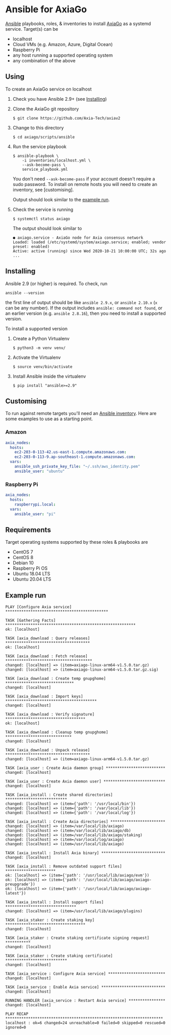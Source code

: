 # Ansible for AxiaGo

[Ansible](https://ansible.com) playbooks, roles, & inventories to install
[AxiaGo](https://github.com/Axia-Tech/axiav2) as a systemd service.
Target(s) can be

- localhost
- Cloud VMs (e.g. Amazon, Azure, Digital Ocean)
- Raspberry Pi
- any host running a supported operating system
- any combination of the above


## Using

To create an AxiaGo service on localhost

1. Check you have Ansible 2.9+ (see [Installing](#installing))
2. Clone the AxiaGo git repository
    ```
    $ git clone https://github.com/Axia-Tech/axiav2
    ```

3. Change to this directory
    ```
    $ cd axiago/scripts/ansible
    ```

4. Run the service playbook
    ```
    $ ansible-playbook \
        -i inventories/localhost.yml \
        --ask-become-pass \
        service_playbook.yml
    ```

   You don't need `--ask-become-pass` if your account doesn't require a sudo
   password. To install on remote hosts you will need to create an inventory,
   see [customising].

   Output should look similar to the [example run](#example-run).

5. Check the service is running
    ```
    $ systemctl status axiago
    ```

    The output should look similar to
    ```
    ● axiago.service - AxiaGo node for Axia consensus network
    Loaded: loaded (/etc/systemd/system/axiago.service; enabled; vendor preset: enabled)
    Active: active (running) since Wed 2020-10-21 10:00:00 UTC; 32s ago
    ...
    ```


## Installing

Ansible 2.9 (or higher) is required. To check, run

```
ansible --version
```

the first line of output should be like `ansible 2.9.x`, or `ansible 2.10.x`
(`x` can be any number). If the output includes `ansible: command not found`,
or an earlier version (e.g. `ansible 2.8.16`), then you need to install a
supported version.

To install a supported version

1. Create a Python Virtualenv
    ```
    $ python3 -m venv venv/
    ```

2. Activate the Virtualenv
    ```
    $ source venv/bin/activate
    ```

4. Install Ansible inside the virtualenv
    ```
    $ pip install "ansible>=2.9"
    ```


## Customising

To run against remote targets you'll need an [Ansible inventory](https://docs.ansible.com/ansible/latest/user_guide/intro_inventory.html#inventory-basics-formats-hosts-and-groups).
Here are some examples to use as a starting point.

### Amazon

```yaml
axia_nodes:
  hosts:
    ec2-203-0-113-42.us-east-1.compute.amazonaws.com:
    ec2-203-0-113-9.ap-southeast-1.compute.amazonaws.com:
  vars:
    ansible_ssh_private_key_file: "~/.ssh/aws_identity.pem"
    ansible_user: "ubuntu"
```

### Raspberry Pi

```yaml
axia_nodes:
  hosts:
    raspberrypi.local:
  vars:
    ansible_user: "pi"
```

## Requirements

Target operating systems supported by these roles & playbooks are

- CentOS 7
- CentOS 8
- Debian 10
- Raspberry Pi OS
- Ubuntu 18.04 LTS
- Ubuntu 20.04 LTS


## Example run

```
PLAY [Configure Axia service] *********************************************

TASK [Gathering Facts] *********************************************************
ok: [localhost]

TASK [axia_download : Query releases] *************************************
ok: [localhost]

TASK [axia_download : Fetch release] **************************************
changed: [localhost] => (item=axiago-linux-arm64-v1.5.0.tar.gz)
changed: [localhost] => (item=axiago-linux-arm64-v1.5.0.tar.gz.sig)

TASK [axia_download : Create temp gnupghome] ******************************
changed: [localhost]

TASK [axia_download : Import keys] ****************************************
changed: [localhost]

TASK [axia_download : Verify signature] ***********************************
ok: [localhost]

TASK [axia_download : Cleanup temp gnupghome] *****************************
changed: [localhost]

TASK [axia_download : Unpack release] *************************************
changed: [localhost] => (item=axiago-linux-arm64-v1.5.0.tar.gz)

TASK [axia_user : Create Axia daemon group] **************************
changed: [localhost]

TASK [axia_user : Create Axia daemon user] ***************************
changed: [localhost]

TASK [axia_install : Create shared directories] ***************************
changed: [localhost] => (item={'path': '/usr/local/bin'})
changed: [localhost] => (item={'path': '/var/local/lib'})
changed: [localhost] => (item={'path': '/var/local/log'})

TASK [axia_install : Create Axia directories] ************************
changed: [localhost] => (item=/var/local/lib/axiago)
changed: [localhost] => (item=/var/local/lib/axiago/db)
changed: [localhost] => (item=/var/local/lib/axiago/staking)
changed: [localhost] => (item=/var/local/log/axiago)
changed: [localhost] => (item=/usr/local/lib/axiago)

TASK [axia_install : Install Axia binary] ****************************
changed: [localhost]

TASK [axia_install : Remove outdated support files] **********************
ok: [localhost] => (item={'path': '/usr/local/lib/axiago/evm'})
ok: [localhost] => (item={'path': '/usr/local/lib/axiago/axiago-preupgrade'})
ok: [localhost] => (item={'path': '/usr/local/lib/axiago/axiago-latest'})

TASK [axia_install : Install support files] *******************************
changed: [localhost] => (item=/usr/local/lib/axiago/plugins)

TASK [axia_staker : Create staking key] ***********************************
changed: [localhost]

TASK [axia_staker : Create staking certificate signing request] ***********
changed: [localhost]

TASK [axia_staker : Create staking certificate] ***************************
changed: [localhost]

TASK [axia_service : Configure Axia service] *************************
changed: [localhost]

TASK [axia_service : Enable Axia service] ****************************
changed: [localhost]

RUNNING HANDLER [axia_service : Restart Axia service] ****************
changed: [localhost]

PLAY RECAP *********************************************************************
localhost : ok=6 changed=24 unreachable=0 failed=0 skipped=0 rescued=0 ignored=0
```
